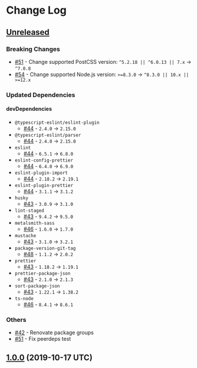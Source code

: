 # Change Log

## [Unreleased]

### Breaking Changes

* [#51] - Change supported PostCSS version: `^5.2.18 || ^6.0.13 || 7.x` -> `^7.0.8`
* [#54] - Change supported Node.js version: `>=8.3.0` -> `^8.3.0 || 10.x || >=12.x`

### Updated Dependencies

#### devDependencies

* `@typescript-eslint/eslint-plugin`
    * [#44] - `2.4.0` -> `2.15.0`
* `@typescript-eslint/parser`
    * [#44] - `2.4.0` -> `2.15.0`
* `eslint`
    * [#44] - `6.5.1` -> `6.8.0`
* `eslint-config-prettier`
    * [#44] - `6.4.0` -> `6.9.0`
* `eslint-plugin-import`
    * [#44] - `2.18.2` -> `2.19.1`
* `eslint-plugin-prettier`
    * [#44] - `3.1.1` -> `3.1.2`
* `husky`
    * [#43] - `3.0.9` -> `3.1.0`
* `lint-staged`
    * [#43] - `9.4.2` -> `9.5.0`
* `metalsmith-sass`
    * [#46] - `1.6.0` -> `1.7.0`
* `mustache`
    * [#43] - `3.1.0` -> `3.2.1`
* `package-version-git-tag`
    * [#48] - `1.1.2` -> `2.0.2`
* `prettier`
    * [#43] - `1.18.2` -> `1.19.1`
* `prettier-package-json`
    * [#43] - `2.1.0` -> `2.1.3`
* `sort-package-json`
    * [#43] - `1.22.1` -> `1.38.2`
* `ts-node`
    * [#46] - `8.4.1` -> `8.6.1`


### Others

* [#42] - Renovate package groups
* [#51] - Fix peerdeps test

[Unreleased]: https://github.com/sounisi5011/metalsmith-postcss2/compare/v1.0.0...HEAD
[#42]: https://github.com/sounisi5011/metalsmith-postcss2/pull/42
[#51]: https://github.com/sounisi5011/metalsmith-postcss2/pull/51
[#44]: https://github.com/sounisi5011/metalsmith-postcss2/pull/44
[#43]: https://github.com/sounisi5011/metalsmith-postcss2/pull/43
[#48]: https://github.com/sounisi5011/metalsmith-postcss2/pull/48
[#46]: https://github.com/sounisi5011/metalsmith-postcss2/pull/46
[#54]: https://github.com/sounisi5011/metalsmith-postcss2/pull/54

## [1.0.0] (2019-10-17 UTC)

[1.0.0]: https://github.com/sounisi5011/metalsmith-postcss2/compare/v0.0.0...v1.0.0
